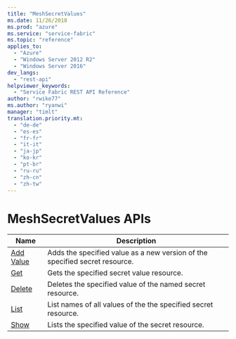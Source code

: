 ```yaml
---
title: "MeshSecretValues"
ms.date: 11/26/2018
ms.prod: "azure"
ms.service: "service-fabric"
ms.topic: "reference"
applies_to: 
  - "Azure"
  - "Windows Server 2012 R2"
  - "Windows Server 2016"
dev_langs: 
  - "rest-api"
helpviewer_keywords: 
  - "Service Fabric REST API Reference"
author: "rwike77"
ms.author: "ryanwi"
manager: "timlt"
translation.priority.mt: 
  - "de-de"
  - "es-es"
  - "fr-fr"
  - "it-it"
  - "ja-jp"
  - "ko-kr"
  - "pt-br"
  - "ru-ru"
  - "zh-cn"
  - "zh-tw"
---
```

# MeshSecretValues APIs

| Name | Description |
| --- | --- |
| [Add Value](sfclient-v64-api-meshsecretvalue_addvalue.md) | Adds the specified value as a new version of the specified secret resource.<br/> |
| [Get](sfclient-v64-api-meshsecretvalue_get.md) | Gets the specified secret value resource.<br/> |
| [Delete](sfclient-v64-api-meshsecretvalue_delete.md) | Deletes the specified  value of the named secret resource.<br/> |
| [List](sfclient-v64-api-meshsecretvalue_list.md) | List names of all values of the the specified secret resource.<br/> |
| [Show](sfclient-v64-api-meshsecretvalue_show.md) | Lists the specified value of the secret resource.<br/> |

